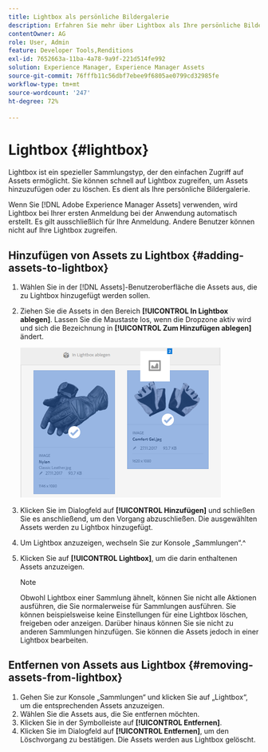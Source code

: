 ```yaml
---
title: Lightbox als persönliche Bildergalerie
description: Erfahren Sie mehr über Lightbox als Ihre persönliche Bildergalerie in Adobe Experience Manager Assets.
contentOwner: AG
role: User, Admin
feature: Developer Tools,Renditions
exl-id: 7652663a-11ba-4a78-9a9f-221d514fe992
solution: Experience Manager, Experience Manager Assets
source-git-commit: 76fffb11c56dbf7ebee9f6805ae0799cd32985fe
workflow-type: tm+mt
source-wordcount: '247'
ht-degree: 72%

---
```


# Lightbox {#lightbox}

Lightbox ist ein spezieller Sammlungstyp, der den einfachen Zugriff auf Assets ermöglicht. Sie können schnell auf Lightbox zugreifen, um Assets hinzuzufügen oder zu löschen. Es dient als Ihre persönliche Bildergalerie.

Wenn Sie [!DNL Adobe Experience Manager Assets] verwenden, wird Lightbox bei Ihrer ersten Anmeldung bei der Anwendung automatisch erstellt. Es gilt ausschließlich für Ihre Anmeldung. Andere Benutzer können nicht auf Ihre Lightbox zugreifen.

## Hinzufügen von Assets zu Lightbox {#adding-assets-to-lightbox}

1. Wählen Sie in der [!DNL Assets]-Benutzeroberfläche die Assets aus, die zu Lightbox hinzugefügt werden sollen.
1. Ziehen Sie die Assets in den Bereich **[!UICONTROL In Lightbox ablegen]**. Lassen Sie die Maustaste los, wenn die Dropzone aktiv wird und sich die Bezeichnung in **[!UICONTROL Zum Hinzufügen ablegen]** ändert.

   ![add_to_lightbox](assets/add_to_lightbox.png)

1. Klicken Sie im Dialogfeld auf **[!UICONTROL Hinzufügen]** und schließen Sie es anschließend, um den Vorgang abzuschließen. Die ausgewählten Assets werden zu Lightbox hinzugefügt.
1. Um Lightbox anzuzeigen, wechseln Sie zur Konsole „Sammlungen“.^
1. Klicken Sie auf **[!UICONTROL Lightbox]**, um die darin enthaltenen Assets anzuzeigen.

   >[!NOTE]
   >
   >Obwohl Lightbox einer Sammlung ähnelt, können Sie nicht alle Aktionen ausführen, die Sie normalerweise für Sammlungen ausführen. Sie können beispielsweise keine Einstellungen für eine Lightbox löschen, freigeben oder anzeigen. Darüber hinaus können Sie sie nicht zu anderen Sammlungen hinzufügen. Sie können die Assets jedoch in einer Lightbox bearbeiten.

## Entfernen von Assets aus Lightbox {#removing-assets-from-lightbox}

1. Gehen Sie zur Konsole „Sammlungen“ und klicken Sie auf „Lightbox“, um die entsprechenden Assets anzuzeigen.
1. Wählen Sie die Assets aus, die Sie entfernen möchten.
1. Klicken Sie in der Symbolleiste auf **[!UICONTROL Entfernen]**.
1. Klicken Sie im Dialogfeld auf **[!UICONTROL Entfernen]**, um den Löschvorgang zu bestätigen. Die Assets werden aus Lightbox gelöscht.
